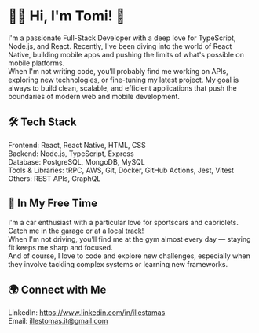 # 👨‍💻 Hi, I'm Tomi! 🚀

I'm a passionate Full-Stack Developer with a deep love for TypeScript, Node.js, and React. Recently, I've been diving into the world of React Native, building mobile apps and pushing the limits of what's possible on mobile platforms.<br/>
When I'm not writing code, you’ll probably find me working on APIs, exploring new technologies, or fine-tuning my latest project. My goal is always to build clean, scalable, and efficient applications that push the boundaries of modern web and mobile development.<br/>


## 🛠️ Tech Stack

Frontend: React, React Native, HTML, CSS<br/>
Backend: Node.js, TypeScript, Express<br/>
Database: PostgreSQL, MongoDB, MySQL<br/>
Tools & Libraries: tRPC, AWS, Git, Docker, GitHub Actions, Jest, Vitest<br/>
Others: REST APIs, GraphQL<br/>

## 🚗 In My Free Time

I'm a car enthusiast with a particular love for sportscars and cabriolets. Catch me in the garage or at a local track!<br/>
When I'm not driving, you’ll find me at the gym almost every day — staying fit keeps me sharp and focused.<br/>
And of course, I love to code and explore new challenges, especially when they involve tackling complex systems or learning new frameworks.<br/>

## 🌍 Connect with Me

LinkedIn: https://www.linkedin.com/in/illestamas <br/>
Email: illestomas.it@gmail.com
